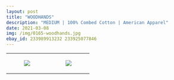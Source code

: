 ```yaml
---
layout: post
title: "WOODHANDS"
description: "MEDIUM | 100% Combed Cotton | American Apparel"
date: 2021-03-08
img: /img/0165-woodhands.jpg
ebay_id: 233989913232 233925077846
---
```




<table style="width:100%;"><tr><td style="vertical-align:top;">
      <figure class="tmblr-full" data-orig-height="2048" data-orig-width="1365" data-orig-src="https://concertshirts.netlify.app/shirts/0165/0165-01.jpg"><img src="https://64.media.tumblr.com/dab642587cf84ed3253fe19a99f253dd/6f6e6ba2a6829ef5-a5/s540x810/0f5e1510bcd62c0efa660d85940efe5ee6154518.jpg" data-orig-height="2048" data-orig-width="1365" data-orig-src="https://concertshirts.netlify.app/shirts/0165/0165-01.jpg"/></figure></td>
    <td style="vertical-align:top;">
      <figure class="tmblr-full" data-orig-height="2048" data-orig-width="1365" data-orig-src="https://concertshirts.netlify.app/shirts/0165/0165-02.jpg"><img src="https://64.media.tumblr.com/39c0f855ef5d47cbb86fa2fee6945ffa/6f6e6ba2a6829ef5-5b/s540x810/d93d2bcf9f4b8343acb1959b1aa15951bf16dede.jpg" data-orig-height="2048" data-orig-width="1365" data-orig-src="https://concertshirts.netlify.app/shirts/0165/0165-02.jpg"/></figure></td>
  </tr></table>
